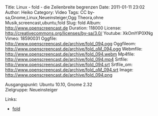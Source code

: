 Title: Linux - fold - die Zeilenbreite begrenzen
Date: 2011-01-11 23:02
Author: Heiko
Category: Video
Tags: CC by-sa,Gnome,Linux,Neueinsteiger,Ogg Theora,ohne Musik,screencast,ubuntu,fold
Slug: fold
Album: http://www.openscreencast.de
Duration: 118000
License: http://creativecommons.org/licenses/by-sa/3.0/
Youtube: XkOmYIP0XNg
Vimeo: 18590031
Oggfile: http://www.openscreencast.de/archive/fold_094.ogg
Oggfileom: http://www.openscreencast.de/archive/fold_oM_094.ogg
Webmfile: http://www.openscreencast.de/archive/fold_094.webm
Mp4file: http://www.openscreencast.de/archive/fold_094.mp4
Srtfile: http://www.openscreencast.de/archive/fold_094.srt
Srtfile_om: http://www.openscreencast.de/archive/fold_oM_094.srt
Image: http://www.openscreencast.de/archive/fold_094.png

Ausgangspunkt: Ubuntu 10.10, Gnome 2.32  
Zielgruppe: Neueinsteiger  

Links:

  * [fold](http://linuxreviews.org/man/fold/index.html.de)

